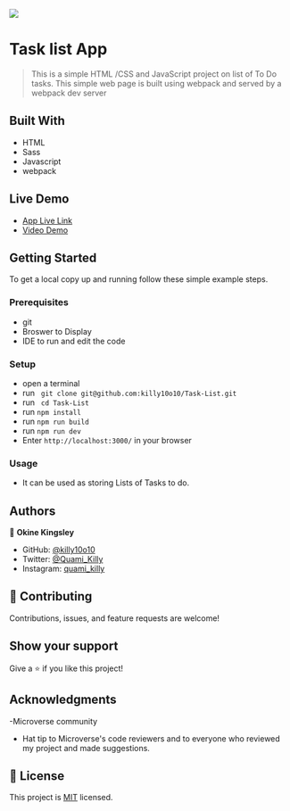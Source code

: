 ![](https://img.shields.io/badge/Quami-Killy-blue)

# Task list App

> This is a simple HTML /CSS and JavaScript project on list of To Do tasks. This simple web page is built using webpack and served by a webpack dev server

## Built With

- HTML
- Sass
- Javascript
- webpack

## Live Demo

- [App Live Link](https://killy10o10.github.io/task-list/)
- [Video Demo](https://youtu.be/tN6Aw3JUt0M)


## Getting Started

To get a local copy up and running follow these simple example steps.

### Prerequisites

- git
- Broswer to Display
- IDE to run and edit the code

### Setup

- open a terminal
- run ` git clone git@github.com:killy10o10/Task-List.git`
- run ` cd Task-List`
- run `npm install`
- run `npm run build`
- run `npm run dev`
- Enter `http://localhost:3000/` in your browser

### Usage

- It can be used as storing Lists of Tasks to do.

## Authors

👤 **Okine Kingsley**

- GitHub: [@killy10o10](https://github.com/killy10o10)
- Twitter: [@Quami_Killy](https://twitter.com/Quami_Killy)
- Instagram: [quami_killy](https://www.instagram.com/quami_killy/)


## 🤝 Contributing

Contributions, issues, and feature requests are welcome!

## Show your support

Give a ⭐️ if you like this project!

## Acknowledgments

-Microverse community

- Hat tip to Microverse's code reviewers and to everyone who reviewed my project and made suggestions.

## 📝 License

This project is [MIT](./LICENSE) licensed.

